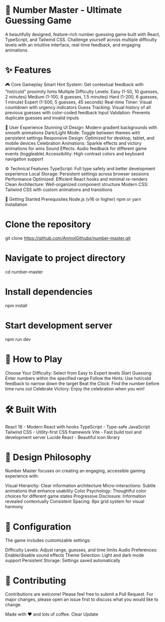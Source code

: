 # 🎯 Number Master - Ultimate Guessing Game
A beautifully designed, feature-rich number guessing game built with React, TypeScript, and Tailwind CSS. Challenge yourself across multiple difficulty levels with an intuitive interface, real-time feedback, and engaging animations.

# ✨ Features

🎮 Core Gameplay
Smart Hint System: Get contextual feedback with "hot/cold" proximity hints
Multiple Difficulty Levels:
Easy (1-50, 10 guesses, 2 minutes)
Medium (1-100, 8 guesses, 1.5 minutes)
Hard (1-200, 6 guesses, 1 minute)
Expert (1-500, 5 guesses, 45 seconds)
Real-time Timer: Visual countdown with urgency indicators
Guess Tracking: Visual history of all previous guesses with color-coded feedback
Input Validation: Prevents duplicate guesses and invalid inputs

🎨 User Experience
Stunning UI Design: Modern gradient backgrounds with smooth animations
Dark/Light Mode: Toggle between themes with persistent settings
Responsive Design: Optimized for desktop, tablet, and mobile devices
Celebration Animations: Sparkle effects and victory animations for wins
Sound Effects: Audio feedback for different game events (toggleable)
Accessibility: High contrast colors and keyboard navigation support

⚙️ Technical Features
TypeScript: Full type safety and better development experience
Local Storage: Persistent settings across browser sessions
Performance Optimized: Efficient React hooks and minimal re-renders
Clean Architecture: Well-organized component structure
Modern CSS: Tailwind CSS with custom animations and transitions

🚀 Getting Started
Prerequisites
Node.js (v16 or higher)
npm or yarn
Installation

# Clone the repository
git clone https://github.com/AnmolGithubx/number-master.git

# Navigate to project directory
cd number-master

# Install dependencies
npm install

# Start development server
npm run dev

# 🎯 How to Play
Choose Your Difficulty: Select from Easy to Expert levels
Start Guessing: Enter numbers within the specified range
Follow the Hints: Use hot/cold feedback to narrow down the target
Beat the Clock: Find the number before time runs out
Celebrate Victory: Enjoy the celebration when you win!

# 🛠️ Built With
React 18 - Modern React with hooks
TypeScript - Type-safe JavaScript
Tailwind CSS - Utility-first CSS framework
Vite - Fast build tool and development server
Lucide React - Beautiful icon library

# 🎨 Design Philosophy
Number Master focuses on creating an engaging, accessible gaming experience with:

Visual Hierarchy: Clear information architecture
Micro-interactions: Subtle animations that enhance usability
Color Psychology: Thoughtful color choices for different game states
Progressive Disclosure: Information revealed contextually
Consistent Spacing: 8px grid system for visual harmony

# 🔧 Configuration
The game includes customizable settings:

Difficulty Levels: Adjust range, guesses, and time limits
Audio Preferences: Enable/disable sound effects
Theme Selection: Light and dark mode support
Persistent Storage: Settings saved automatically

# 🤝 Contributing
Contributions are welcome! Please feel free to submit a Pull Request. For major changes, please open an issue first to discuss what you would like to change.


Made with ❤️ and lots of coffee.
Clear
Update



